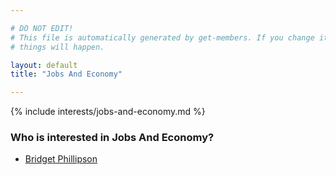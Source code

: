 ```yaml
---

# DO NOT EDIT!
# This file is automatically generated by get-members. If you change it, bad
# things will happen.

layout: default
title: "Jobs And Economy"

---
```


{% include interests/jobs-and-economy.md %}

### Who is interested in Jobs And Economy?


* [Bridget Phillipson](members/bridget-phillipson.html)

